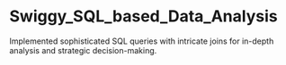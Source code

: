 # Swiggy_SQL_based_Data_Analysis
Implemented sophisticated SQL queries with intricate joins for in-depth analysis and strategic decision-making.
